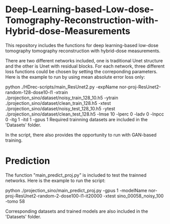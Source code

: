 # Deep-Learning-based-Low-dose-Tomography-Reconstruction-with-Hybrid-dose-Measurements
This repository includes the functions for deep learning-based low-dose tomography tomography reconstruction with hybrid-dose measurements.

There are two different networks included, one is traditional Unet structure and the other is Unet with residual blocks. For each network, three different loss functions could be chosen by setting the correponding parameters. Here is the example to run by using mean absolute error loss only:

python ./HDrec-scripts/main_ResUnet2.py -expName nor-proj-ResUnet2-random-128-dose10-l1 -xtrain ./projection_sino/dataset/noisy_train_128_10.h5 -ytrain ./projection_sino/dataset/clean_train_128.h5 -xtest ./projection_sino/dataset/noisy_test_128_10.h5 -ytest ./projection_sino/dataset/clean_test_128.h5 -lmse 10 -lperc 0 -ladv 0 -lnpcc 0 -itg 1 -itd 1 -gpus 1
Required trainning datasets are included in the 'Datasets' folder. 

In the script, there also provides the opportunity to run with GAN-based training. 

# Prediction

The function "main_predict_proj.py" is included to test the trainned networks. Here is the example to run the script:

python ./projection_sino/main_predict_proj.py -gpus 1 -modelName nor-proj-ResUnet2-random-2-dose100-l1-it20000 -xtest sino_00058_noisy_100 -tomo 58

Corresponding datasets and trained models are also included in the 'Datasets' folder. 





